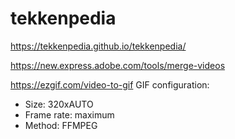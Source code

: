 # tekkenpedia

https://tekkenpedia.github.io/tekkenpedia/

https://new.express.adobe.com/tools/merge-videos

https://ezgif.com/video-to-gif
GIF configuration:
 * Size: 320xAUTO
 * Frame rate: maximum
 * Method: FFMPEG
